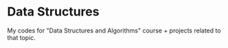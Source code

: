 # Data Structures

My codes for "Data Structures and Algorithms" course + projects related to that topic.
